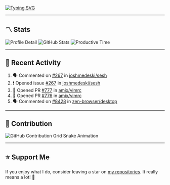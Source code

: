 [![Typing SVG](https://readme-typing-svg.demolab.com?font=&duration=2500&pause=100&center=true&vCenter=true&multiline=true&width=1000&height=60&lines=Hi+There!;Welcome+to+my+Github+profile+%F0%9F%91%8B)](https://git.io/typing-svg)

---

## 〽️ Stats

![Profile Detail](http://github-profile-summary-cards.vercel.app/api/cards/profile-details?username=phucisstupid&theme=transparent)
![GitHub Stats](http://github-profile-summary-cards.vercel.app/api/cards/stats?username=phucisstupid&theme=transparent)
![Productive Time](http://github-profile-summary-cards.vercel.app/api/cards/productive-time?username=phucisstupid&theme=transparent&utcOffset=8)

---

## 📝 Recent Activity

<!--START_SECTION:activity-->
1. 🗣 Commented on [#267](https://github.com/joshmedeski/sesh/issues/267#issuecomment-2996871729) in [joshmedeski/sesh](https://github.com/joshmedeski/sesh)
2. ❗ Opened issue [#267](https://github.com/joshmedeski/sesh/issues/267) in [joshmedeski/sesh](https://github.com/joshmedeski/sesh)
3. 💪 Opened PR [#777](https://github.com/amix/vimrc/pull/777) in [amix/vimrc](https://github.com/amix/vimrc)
4. 💪 Opened PR [#776](https://github.com/amix/vimrc/pull/776) in [amix/vimrc](https://github.com/amix/vimrc)
5. 🗣 Commented on [#8428](https://github.com/zen-browser/desktop/issues/8428#issuecomment-2993616169) in [zen-browser/desktop](https://github.com/zen-browser/desktop)
<!--END_SECTION:activity-->

<!--START_SECTION:waka-->

<!--END_SECTION:waka-->

---

## 🐍 Contribution

<picture>
  <source media="(prefers-color-scheme: dark)" srcset="https://raw.githubusercontent.com/phucleeuwu/phucleeuwu/output/github-contribution-grid-snake-dark.svg">
  <source media="(prefers-color-scheme: light)" srcset="https://raw.githubusercontent.com/phucleeuwu/phucleeuwu/output/github-contribution-grid-snake.svg">
  <img alt="GitHub Contribution Grid Snake Animation" src="https://raw.githubusercontent.com/phucleeuwu/phucleeuwu/output/github-contribution-grid-snake.svg">
</picture>

---

## ⭐ Support Me

If you enjoy what I do, consider leaving a star on [my repositories](https://github.com/phucleeuwu?tab=repositories&type=source). It really means a lot! 💙
